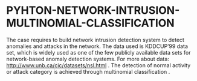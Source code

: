 # PYHTON-NETWORK-INTRUSION-MULTINOMIAL-CLASSIFICATION
The case requires to build network intrusion detection system to detect anomalies and attacks in the network. The data used is KDDCUP’99 data set, which is widely used as one of the few publicly available data sets for network-based anomaly detection systems. For more about data: http://www.unb.ca/cic/datasets/nsl.html . The detection of normal activity or attack category is achieved through multinomial classification .
